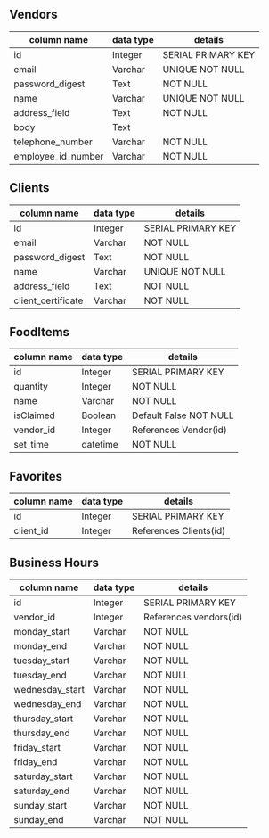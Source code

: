 ## Vendors

column name | data type | details
------------|-----------|-----------
id          | Integer   | SERIAL PRIMARY KEY
email       | Varchar   | UNIQUE NOT NULL
password_digest | Text  | NOT NULL
name        | Varchar   | UNIQUE NOT NULL
address_field | Text    | NOT NULL
body        | Text      |
telephone_number | Varchar | NOT NULL
employee_id_number | Varchar | NOT NULL


## Clients

column name | data type | details
------------|-----------|----------
id          | Integer   | SERIAL PRIMARY KEY
email       | Varchar   | NOT NULL
password_digest | Text  | NOT NULL
name        | Varchar   | UNIQUE NOT NULL
address_field | Text    | NOT NULL
client_certificate | Varchar | NOT NULL

## FoodItems

column name | data type | details
------------|-----------|-----------
id          | Integer |SERIAL PRIMARY KEY
quantity    | Integer  | NOT NULL
name        | Varchar  | NOT NULL
isClaimed   | Boolean  | Default False NOT NULL
vendor_id   | Integer  | References Vendor(id)
set_time    | datetime | NOT NULL


## Favorites

column name | data type | details
------------|-----------|-----------
id          | Integer   | SERIAL PRIMARY KEY
client_id   | Integer   | References Clients(id)

## Business Hours

column name | data type | details
------------|-----------|-----------
id          | Integer   | SERIAL PRIMARY KEY
vendor_id   | Integer   | References vendors(id)
monday_start| Varchar   | NOT NULL
monday_end  | Varchar   | NOT NULL
tuesday_start | Varchar | NOT NULL
tuesday_end | Varchar   | NOT NULL
wednesday_start | Varchar | NOT NULL
wednesday_end | Varchar | NOT NULL
thursday_start | Varchar | NOT NULL
thursday_end | Varchar  | NOT NULL
friday_start | Varchar  | NOT NULL
friday_end   | Varchar  | NOT NULL
saturday_start | Varchar | NOT NULL
saturday_end | Varchar  | NOT NULL
sunday_start | Varchar  | NOT NULL
sunday_end   | Varchar  | NOT NULL
